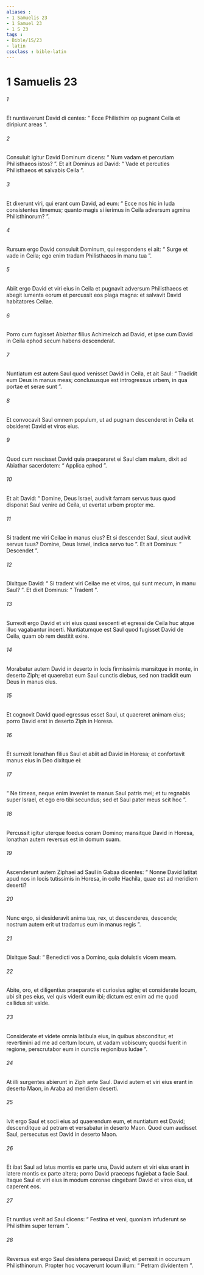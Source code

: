 ```yaml
---
aliases : 
- 1 Samuelis 23
- 1 Samuel 23
- 1 S 23
tags : 
- Bible/1S/23
- latin
cssclass : bible-latin
---
```


# 1 Samuelis 23

###### 1
Et nuntiaverunt David di centes: “ Ecce Philisthim op pugnant Ceila et diripiunt areas ”. 
###### 2
Consuluit igitur David Dominum dicens: “ Num vadam et percutiam Philisthaeos istos? ”. Et ait Dominus ad David: “ Vade et percuties Philisthaeos et salvabis Ceila ”. 
###### 3
Et dixerunt viri, qui erant cum David, ad eum: “ Ecce nos hic in Iuda consistentes timemus; quanto magis si ierimus in Ceila adversum agmina Philisthinorum? ”. 
###### 4
Rursum ergo David consuluit Dominum, qui respondens ei ait: “ Surge et vade in Ceila; ego enim tradam Philisthaeos in manu tua ”. 
###### 5
Abiit ergo David et viri eius in Ceila et pugnavit adversum Philisthaeos et abegit iumenta eorum et percussit eos plaga magna: et salvavit David habitatores Ceilae. 
###### 6
Porro cum fugisset Abiathar filius Achimelcch ad David, et ipse cum David in Ceila ephod secum habens descenderat.
###### 7
Nuntiatum est autem Saul quod venisset David in Ceila, et ait Saul: “ Tradidit eum Deus in manus meas; conclususque est introgressus urbem, in qua portae et serae sunt ”. 
###### 8
Et convocavit Saul omnem populum, ut ad pugnam descenderet in Ceila et obsideret David et viros eius. 
###### 9
Quod cum rescisset David quia praepararet ei Saul clam malum, dixit ad Abiathar sacerdotem: “ Applica ephod ”. 
###### 10
Et ait David: “ Domine, Deus Israel, audivit famam servus tuus quod disponat Saul venire ad Ceila, ut evertat urbem propter me. 
###### 11
Si tradent me viri Ceilae in manus eius? Et si descendet Saul, sicut audivit servus tuus? Domine, Deus Israel, indica servo tuo ”. Et ait Dominus: “ Descendet ”. 
###### 12
Dixitque David: “ Si tradent viri Ceilae me et viros, qui sunt mecum, in manu Saul? ”. Et dixit Dominus: “ Tradent ”.
###### 13
Surrexit ergo David et viri eius quasi sescenti et egressi de Ceila huc atque illuc vagabantur incerti. Nuntiatumque est Saul quod fugisset David de Ceila, quam ob rem destitit exire.
###### 14
Morabatur autem David in deserto in locis firmissimis mansitque in monte, in deserto Ziph; et quaerebat eum Saul cunctis diebus, sed non tradidit eum Deus in manus eius. 
###### 15
Et cognovit David quod egressus esset Saul, ut quaereret animam eius; porro David erat in deserto Ziph in Horesa. 
###### 16
Et surrexit Ionathan filius Saul et abiit ad David in Horesa; et confortavit manus eius in Deo dixitque ei: 
###### 17
“ Ne timeas, neque enim inveniet te manus Saul patris mei; et tu regnabis super Israel, et ego ero tibi secundus; sed et Saul pater meus scit hoc ”. 
###### 18
Percussit igitur uterque foedus coram Domino; mansitque David in Horesa, Ionathan autem reversus est in domum suam.
###### 19
Ascenderunt autem Ziphaei ad Saul in Gabaa dicentes: “ Nonne David latitat apud nos in locis tutissimis in Horesa, in colle Hachila, quae est ad meridiem deserti? 
###### 20
Nunc ergo, si desideravit anima tua, rex, ut descenderes, descende; nostrum autem erit ut tradamus eum in manus regis ”. 
###### 21
Dixitque Saul: “ Benedicti vos a Domino, quia doluistis vicem meam. 
###### 22
Abite, oro, et diligentius praeparate et curiosius agite; et considerate locum, ubi sit pes eius, vel quis viderit eum ibi; dictum est enim ad me quod callidus sit valde. 
###### 23
Considerate et videte omnia latibula eius, in quibus absconditur, et revertimini ad me ad certum locum, ut vadam vobiscum; quodsi fuerit in regione, perscrutabor eum in cunctis regionibus Iudae ”. 
###### 24
At illi surgentes abierunt in Ziph ante Saul. David autem et viri eius erant in deserto Maon, in Araba ad meridiem deserti. 
###### 25
Ivit ergo Saul et socii eius ad quaerendum eum, et nuntiatum est David; descenditque ad petram et versabatur in deserto Maon. Quod cum audisset Saul, persecutus est David in deserto Maon. 
###### 26
Et ibat Saul ad latus montis ex parte una, David autem et viri eius erant in latere montis ex parte altera; porro David praeceps fugiebat a facie Saul. Itaque Saul et viri eius in modum coronae cingebant David et viros eius, ut caperent eos. 
###### 27
Et nuntius venit ad Saul dicens: “ Festina et veni, quoniam infuderunt se Philisthim super terram ”. 
###### 28
Reversus est ergo Saul desistens persequi David; et perrexit in occursum Philisthinorum. Propter hoc vocaverunt locum illum: “ Petram dividentem ”.
